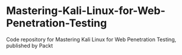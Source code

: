 # Mastering-Kali-Linux-for-Web-Penetration-Testing
Code repository for Mastering Kali Linux for Web Penetration Testing, published by Packt
